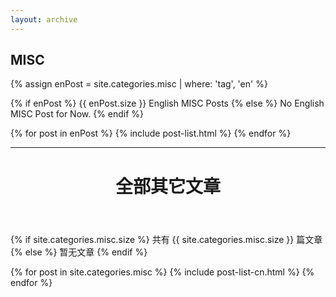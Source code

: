 ```yaml
---
layout: archive
---
```




## MISC


{% assign enPost = site.categories.misc | where: 'tag', 'en' %}


{% if enPost %}
{{ enPost.size }} English MISC Posts
		{% else %}
No English MISC Post for Now.
		{% endif %}

<div class="tiles">
{% for post in enPost %}
	   {% include post-list.html %}
{% endfor %}
</div><!-- /.tiles -->



<hr class="paragraph">

<h1 style="text-align:center;margin-bottom:2em;">全部其它文章</h1>


{% if site.categories.misc.size %}
共有 {{ site.categories.misc.size }} 篇文章
		{% else %}
暂无文章
		{% endif %}

<div class="tiles">
{% for post in site.categories.misc %}
	{% include post-list-cn.html %}
{% endfor %}
</div><!-- /.tiles -->
